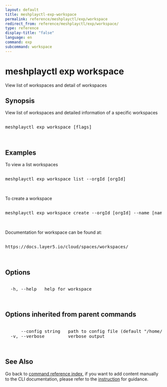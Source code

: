 ```yaml
---
layout: default
title: meshplayctl-exp-workspace
permalink: reference/meshplayctl/exp/workspace
redirect_from: reference/meshplayctl/exp/workspace/
type: reference
display-title: "false"
language: en
command: exp
subcommand: workspace
---
```


# meshplayctl exp workspace

View list of workspaces and detail of workspaces

## Synopsis

View list of workspaces and detailed information of a specific workspaces
<pre class='codeblock-pre'>
<div class='codeblock'>
meshplayctl exp workspace [flags]

</div>
</pre> 

## Examples

To view a list workspaces
<pre class='codeblock-pre'>
<div class='codeblock'>
meshplayctl exp workspace list --orgId [orgId]

</div>
</pre> 

To create a workspace
<pre class='codeblock-pre'>
<div class='codeblock'>
meshplayctl exp workspace create --orgId [orgId] --name [name] --description [description]

</div>
</pre> 

Documentation for workspace can be found at:
<pre class='codeblock-pre'>
<div class='codeblock'>
https://docs.layer5.io/cloud/spaces/workspaces/

</div>
</pre> 

## Options

<pre class='codeblock-pre'>
<div class='codeblock'>
  -h, --help   help for workspace

</div>
</pre>

## Options inherited from parent commands

<pre class='codeblock-pre'>
<div class='codeblock'>
      --config string   path to config file (default "/home/runner/.meshplay/config.yaml")
  -v, --verbose         verbose output

</div>
</pre>

## See Also

Go back to [command reference index](/reference/meshplayctl/), if you want to add content manually to the CLI documentation, please refer to the [instruction](/project/contributing/contributing-cli#preserving-manually-added-documentation) for guidance.
